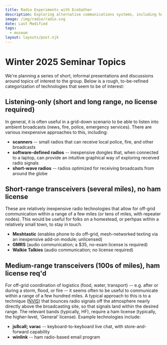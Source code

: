 ```yaml
---
title: Radio Experiments with EcoGather
description: Exploring alternative communications systems, including ham radio.
image: /img/radio/radio.svg
date: Last Modified 
tags:
  - museum
layout: layouts/post.njk
---
```


# Winter 2025 Seminar Topics

We're planning a series of short, informal presentations and discussions around topics of interest to the group. Below is a rough, to-be-refined categorization of technologies that seem to be of interest:

## Listening-only (short and long range, no license required)

In general, it is often useful in a grid-down scenario to be able to listen into ambient broadcasts (news, fire, police, emergency services).  There are various inexpensive approaches to this, including:
- **scanners** -- small radios that can receive local police, fire, and other broadcasts
- **software-defined radios** -- inexpensive dongles that, when connected to a laptop, can provide an intuitive graphical way of exploring received radio signals
- **short-wave radios** -- radios optimized for receiving broadcasts from around the globe

## Short-range transceivers (several miles), no ham license

These are relatively inexpensive radio technologies that allow for off-grid communication within a range of a few miles (or tens of miles, with repeater nodes).   This would be useful for folks on a homestead, or perhpas within a relatively small town, to stay in touch.

- **Meshtastic** (enables phone to do off-grid, mesh-networked texting via an inexpensive add-on module; unlicensed)
- **GMRS** (audio communication; a $35, no-exam license is required)
- **Walkie Talkies** (audio communication; no license required)

## Medium-range transceivers (100s of miles), ham license req'd

For off-grid coordination of logistics (food, water, transport) -- e.g. after or during a storm, flood, or fire -- it seems often to be useful to communicate within a range of a few hundred miles.  A typical approach to this is to a technique ([NVIS](https://en.wikipedia.org/wiki/Near_vertical_incidence_skywave)) that bounces radio signals off the atmosphere nearly directly above the broadcasting site, so that signals land within the desired range.  The relevant bands (typically, HF), require a ham license (typically, the higher-level, 'General' license).   Example technologies include:

- **js8call; varac** -- keyboard-to-keyboard live chat, with store-and-forward capability
- **winlink** -- ham radio-based email program






